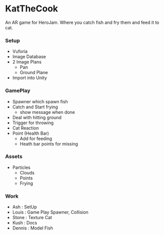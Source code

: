 # KatTheCook
An AR game for HeroJam. Where you catch fish and fry them and feed it to cat.


### Setup
 - Vuforia
 - Image Database
 - 2 Image Plans
     - Pan
     - Ground Plane
 - Import into Unity

 
### GamePlay
 -  Spawner which spawn fish
 -  Catch and Start frying
    - show message when done
 -  Deal with hitting ground
 -  Trigger for throwing
 -  Cat Reaction
 -  Point (Health Bar)
    - Add for feeding
    - Heath bar points for missing

 ### Assets
 -  Particles 
    - Clouds
    - Points
    - Frying 
 
 ### Work
 
- Ash : SetUp
- Louis : Game Play Spawner, Collision 
- Stone : Texture Cat
- Kush : Docs 
- Dennis : Model Fish


 
